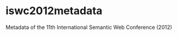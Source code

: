 iswc2012metadata
================

Metadata of the 11th International Semantic Web Conference (2012)